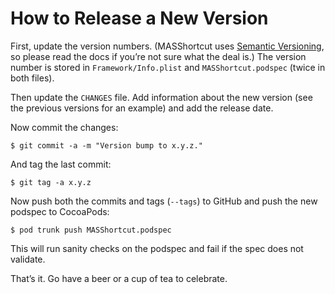 # How to Release a New Version

First, update the version numbers. (MASShortcut uses [Semantic Versioning](http://semver.org/), so please read the docs if you’re not sure what the deal is.) The version number is stored in `Framework/Info.plist` and `MASShortcut.podspec` (twice in both files).

Then update the `CHANGES` file. Add information about the new version (see the previous versions for an example) and add the release date.

Now commit the changes:

    $ git commit -a -m "Version bump to x.y.z."

And tag the last commit:

    $ git tag -a x.y.z

Now push both the commits and tags (`--tags`) to GitHub and push the new podspec to CocoaPods:

    $ pod trunk push MASShortcut.podspec

This will run sanity checks on the podspec and fail if the spec does not validate.

That’s it. Go have a beer or a cup of tea to celebrate.